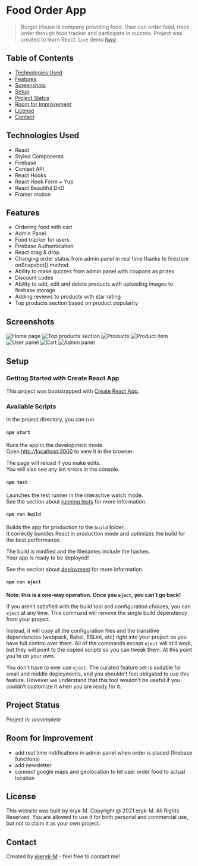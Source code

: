 # Food Order App

> Burger House is company providing food. User can order food, track order through food tracker and participate in quizzes.
Project was created to learn React.
> Live demo [_here_](https://www.food-order-eryk.netlify.app).

## Table of Contents

- [Technologies Used](#technologies-used)
- [Features](#features)
- [Screenshots](#screenshots)
- [Setup](#setup)
- [Project Status](#project-status)
- [Room for Improvement](#room-for-improvement)
- [License](#license)
- [Contact](#contact)

## Technologies Used

- React
- Styled Components
- Firebase
- Context API
- React Hooks
- React Hook Form + Yup
- React Beautiful DnD
- Framer motion

## Features

- Ordering food with cart
- Admin Panel
- Food tracker for users
- Firebase Authentication
- React drag & drop
- Changing order status from admin panel in real time thanks to firestore onSnapshot() method
- Ability to make quizzes from admin panel with coupons as prizes
- Discount codes
- Ability to add, edit and delete products with uploading images to firebase storage
- Adding reviews to products with star rating
- Top products section based on product popularity

## Screenshots

![Home page](./src/assets/images/screenshots/screenshot_1.jpg)
![Top products section](./src/assets/images/screenshots/screenshot_2.jpg)
![Products](./src/assets/images/screenshots/screenshot_3.jpg)
![Product item](./src/assets/images/screenshots/screenshot_4.jpg)
![User panel](./src/assets/images/screenshots/screenshot_5.jpg)
![Cart](./src/assets/images/screenshots/screenshot_6.jpg)
![Admin panel](./src/assets/images/screenshots/screenshot_7.jpg)

## Setup

### Getting Started with Create React App

This project was bootstrapped with [Create React App](https://github.com/facebook/create-react-app).

### Available Scripts

In the project directory, you can run:

#### `npm start`

Runs the app in the development mode.\
Open [http://localhost:3000](http://localhost:3000) to view it in the browser.

The page will reload if you make edits.\
You will also see any lint errors in the console.

#### `npm test`

Launches the test runner in the interactive watch mode.\
See the section about [running tests](https://facebook.github.io/create-react-app/docs/running-tests) for more information.

#### `npm run build`

Builds the app for production to the `build` folder.\
It correctly bundles React in production mode and optimizes the build for the best performance.

The build is minified and the filenames include the hashes.\
Your app is ready to be deployed!

See the section about [deployment](https://facebook.github.io/create-react-app/docs/deployment) for more information.

#### `npm run eject`

**Note: this is a one-way operation. Once you `eject`, you can’t go back!**

If you aren’t satisfied with the build tool and configuration choices, you can `eject` at any time. This command will remove the single build dependency from your project.

Instead, it will copy all the configuration files and the transitive dependencies (webpack, Babel, ESLint, etc) right into your project so you have full control over them. All of the commands except `eject` will still work, but they will point to the copied scripts so you can tweak them. At this point you’re on your own.

You don’t have to ever use `eject`. The curated feature set is suitable for small and middle deployments, and you shouldn’t feel obligated to use this feature. However we understand that this tool wouldn’t be useful if you couldn’t customize it when you are ready for it.

## Project Status

Project is: _uncomplete_

## Room for Improvement

- add real time notifications in admin panel when order is placed (firebase functions)
- add newsletter
- connect google maps and geolocation to let user order food to actual location

## License

This website was built by eryk-M.
Copyright @ 2021 eryk-M. All Rights Reserved.
You are allowed to use it for both personal and commercial use, but not to claim it as your own project.

## Contact

Created by [@eryk-M](https://github.com/eryk-M) - feel free to contact me!
